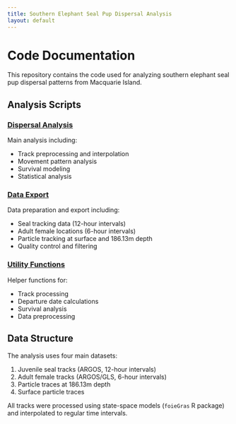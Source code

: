 ```yaml
---
title: Southern Elephant Seal Pup Dispersal Analysis
layout: default
---
```


# Code Documentation

This repository contains the code used for analyzing southern elephant seal pup dispersal patterns from Macquarie Island.

## Analysis Scripts

### [Dispersal Analysis](code/dispersal-analysis.md)
Main analysis including:
- Track preprocessing and interpolation
- Movement pattern analysis
- Survival modeling
- Statistical analysis

### [Data Export](code/export-data.md)
Data preparation and export including:
- Seal tracking data (12-hour intervals)
- Adult female locations (6-hour intervals)
- Particle tracking at surface and 186.13m depth
- Quality control and filtering

### [Utility Functions](code/functions.md)
Helper functions for:
- Track processing
- Departure date calculations
- Survival analysis
- Data preprocessing

## Data Structure
The analysis uses four main datasets:
1. Juvenile seal tracks (ARGOS, 12-hour intervals)
2. Adult female tracks (ARGOS/GLS, 6-hour intervals)
3. Particle traces at 186.13m depth
4. Surface particle traces

All tracks were processed using state-space models (`foieGras` R package) and interpolated to regular time intervals.